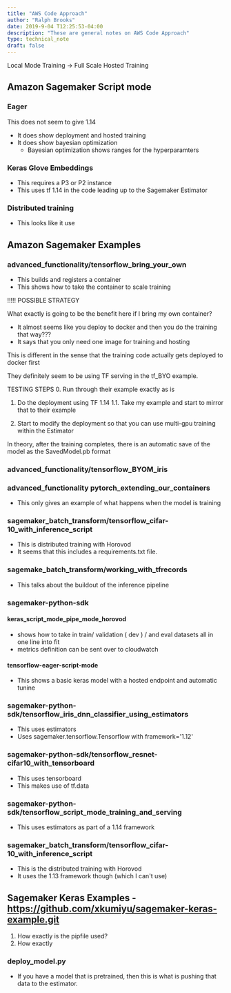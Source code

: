 ```yaml
---
title: "AWS Code Approach"
author: "Ralph Brooks"
date: 2019-9-04 T12:25:53-04:00
description: "These are general notes on AWS Code Approach"
type: technical_note
draft: false
---
```


Local Mode Training -> Full Scale Hosted Training

## Amazon Sagemaker Script mode

### Eager
This does not seem to give 1.14
* It does show deployment and hosted training 
* It does show bayesian optimization
  * Bayesian optimization shows ranges for the hyperparamters

### Keras Glove Embeddings

* This requires a P3 or P2 instance
* This uses tf 1.14 in the code leading up to the Sagemaker Estimator

### Distributed training
* This looks like it use

## Amazon Sagemaker Examples


### advanced_functionality/tensorflow_bring_your_own
* This builds and registers a container
* This shows how to take the container to scale training


!!!!! POSSIBLE STRATEGY

What exactly is going to be the benefit here if I bring my own container?

* It almost seems like you deploy to docker and then you do the training that way???
* It says that you only need one image for training and hosting

This is different in the sense that the training code actually gets deployed to docker first

They definitely seem to be using TF serving in the tf_BYO example. 

TESTING STEPS
0. Run through their example exactly as is
1. Do the deployment using TF 1.14
1.1. Take my example and start to mirror that to their example

2. Start to modify the deployment so that you can use multi-gpu training within the Estimator

In theory, after the training completes, there is an automatic save of the model as the SavedModel.pb format


### advanced_functionality/tensorflow_BYOM_iris

### advanced_functionality pytorch_extending_our_containers
* This only gives an example of what happens when the model is training

### sagemaker_batch_transform/tensorflow_cifar-10_with_inference_script
* This is distributed training with Horovod
* It seems that this includes a requirements.txt file.

### sagemake_batch_transform/working_with_tfrecords

* This talks about the buildout of the inference pipeline

### sagemaker-python-sdk

#### keras_script_mode_pipe_mode_horovod
* shows how to take in train/ validation ( dev ) / and eval datasets all in one line into fit
* metrics definition can be sent over to cloudwatch

#### tensorflow-eager-script-mode
* This shows a basic keras model with a hosted endpoint and automatic tunine


###  sagemaker-python-sdk/tensorflow_iris_dnn_classifier_using_estimators

* This uses estimators
* Uses sagemaker.tensorflow.Tensorflow with framework='1.12'

### sagemaker-python-sdk/tensorflow_resnet-cifar10_with_tensorboard
* This uses tensorboard
* This makes use of tf.data

### sagemaker-python-sdk/tensorflow_script_mode_training_and_serving
* This uses estimators as part of a 1.14 framework


### sagemaker_batch_transform/tensorflow_cifar-10_with_inference_script
* This is the distributed training with Horovod
* It uses the 1.13 framework though (which I can't use)

## Sagemaker Keras Examples - https://github.com/xkumiyu/sagemaker-keras-example.git

1) How exactly is the pipfile used?
2) How exactly 

### deploy_model.py

* If you have a model that is pretrained, then this is what is pushing that data to the estimator.

